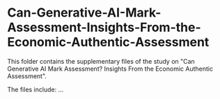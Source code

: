 # Can-Generative-AI-Mark-Assessment-Insights-From-the-Economic-Authentic-Assessment
This folder contains the supplementary files of the study on "Can Generative AI Mark Assessment? Insights From the Economic Authentic Assessment".

The files include:
...
